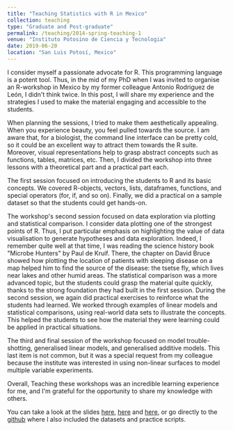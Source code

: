 ```yaml
---
title: "Teaching Statistics with R in Mexico"
collection: teaching
type: "Graduate and Post-graduate"
permalink: /teaching/2014-spring-teaching-1
venue: "Instituto Potosino de Ciencia y Tecnologia"
date: 2019-06-20
location: "San Luis Potosí, Mexico"
---
```


I consider myself a passionate advocate for R. This programming language is a potent tool. Thus, in the mid of my PhD when I was invited to organise an R-workshop in Mexico by my former colleague Antonio Rodriguez de León, I didn't think twice. In this post, I will share my experience and the strategies I used to make the material engaging and accessible to the students.

When planning the sessions, I tried to make them aesthetically appealing. When you experience beauty, you feel pulled towards the source. I am aware that, for a biologist, the command line interface can be pretty cold, so it could be an excellent way to attract them towards the R suite. Moreover, visual representations help to grasp abstract concepts such as functions, tables, matrices, etc. Then, I divided the workshop into three lessons with a theoretical part and a practical part each. 

The first session focused on introducing the students to R and its basic concepts. We covered R-objects, vectors, lists, dataframes, functions, and special operators (for, if, and so on). Finally, we did a practical on a sample dataset so that the students could get hands-on.

The workshop's second session focused on data exploration via plotting and statistical comparison. I consider data plotting one of the strongest points of R. Thus, I put particular emphasis on highlighting the value of data visualisation to generate hypotheses and data exploration. Indeed, I remember quite well at that time, I was reading the science history book "Microbe Hunters" by Paul de Kruif. There, the chapter on David Bruce showed how plotting the location of patients with sleeping disease on a map helped him to find the source of the disease: the tsetse fly, which lives near lakes and other humid areas. The statistical comparison was a more advanced topic, but the students could grasp the material quite quickly, thanks to the strong foundation they had built in the first session. During the second session, we again did practical exercises to reinforce what the students had learned. We worked through examples of linear models and statistical comparisons, using real-world data sets to illustrate the concepts. This helped the students to see how the material they were learning could be applied in practical situations.

The third and final session of the workshop focused on model trouble-shotting, generalised linear models, and generalised additive models. This last item is not common, but it was a special request from my colleague because the institute was interested in using non-linear surfaces to model multiple variable experiments.

Overall, Teaching these workshops was an incredible learning experience for me, and I'm grateful for the opportunity to share my knowledge with others.

You can take a look at the slides [here](../files/R_worskshop_intro.pdf), [here](../files/R_worskshop_Statistics_analysis_day2.pdf) and [here](../files/R_worskshop_Statistics_analysis_day3.pdf), or go directly to the [github](https://github.com/phisanti/Rworkshop2019) where I also included the datasets and practice scripts.